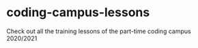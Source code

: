 # coding-campus-lessons
Check out all the training lessons of the part-time coding campus 2020/2021
